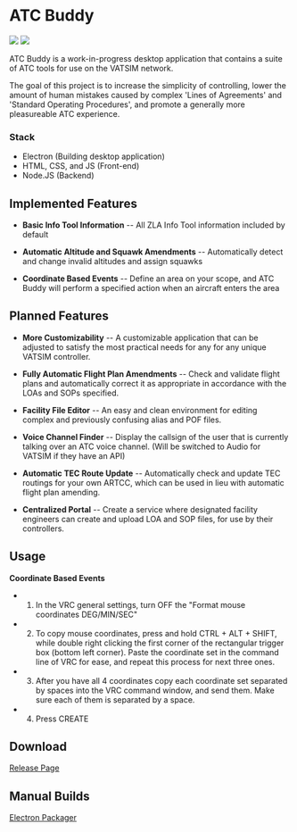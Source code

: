 # ATC Buddy
![](https://img.shields.io/github/license/RepeaterCreeper/ATC-Buddy.svg?style=for-the-badge) ![](https://img.shields.io/github/repo-size/RepeaterCreeper/ATC-Buddy.svg?style=for-the-badge)

ATC Buddy is a work-in-progress desktop application that contains a suite of ATC tools for use on the VATSIM network.

The goal of this project is to increase the simplicity of controlling, lower the amount of human mistakes caused by complex 'Lines of Agreements' and 'Standard Operating Procedures', and promote a generally more pleasureable ATC experience.

### Stack
- Electron (Building desktop application)
- HTML, CSS, and JS (Front-end)
- Node.JS (Backend)

## Implemented Features

- **Basic Info Tool Information** -- All ZLA Info Tool information included by default

- **Automatic Altitude and Squawk Amendments** -- Automatically detect and change invalid altitudes and assign squawks

- **Coordinate Based Events** -- Define an area on your scope, and ATC Buddy will perform a specified action when an aircraft enters the area

## Planned Features

- **More Customizability** -- A customizable application that can be adjusted to satisfy the most practical needs for any for any unique VATSIM controller.

- **Fully Automatic Flight Plan Amendments** -- Check and validate flight plans and automatically correct it as appropriate in accordance with the LOAs and SOPs specified.

- **Facility File Editor** -- An easy and clean environment for editing complex and previously confusing alias and POF files.

- **Voice Channel Finder** -- Display the callsign of the user that is currently talking over an ATC voice channel. (Will be switched to Audio for VATSIM if they have an API)
 
- **Automatic TEC Route Update** -- Automatically check and update TEC routings for your own ARTCC, which can be used in lieu with automatic flight plan amending.

- **Centralized Portal** -- Create a service where designated facility engineers can create and upload LOA and SOP files, for use by their controllers.

## Usage

**Coordinate Based Events**
- 1) In the VRC general settings, turn OFF the "Format mouse coordinates DEG/MIN/SEC"
- 2) To copy mouse coordinates, press and hold CTRL + ALT + SHIFT, while double right clicking the first corner of the rectangular trigger box (bottom left corner). Paste the coordinate set in the command line of VRC for ease, and repeat this process for next three ones.
- 3) After you have all 4 coordinates copy each coordinate set separated by spaces into the VRC command window, and send them. Make sure each of them is separated by a space.
- 4) Press CREATE

## Download
[Release Page](https://github.com/RepeaterCreeper/ATC-Buddy/releases)

## Manual Builds
[Electron Packager](https://github.com/electron-userland/electron-packager)
